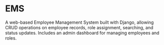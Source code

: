 # EMS
A web-based Employee Management System built with Django, allowing CRUD operations on employee records, role assignment, searching, and status updates. Includes an admin dashboard for managing employees and roles. 
